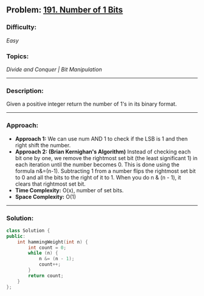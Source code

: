 ## Problem: [191. Number of 1 Bits](https://leetcode.com/problems/number-of-1-bits/)

### Difficulty:
*Easy*

### Topics:
*Divide and Conquer | Bit Manipulation*

---

### Description:
Given a positive integer return the number of 1's in its binary format.

---

### Approach:
- **Approach 1:** We can use num AND 1 to check if the LSB is 1 and then right shift the number. 
- **Approach 2: (Brian Kernighan's Algorithm)** Instead of checking each bit one by one, we remove the rightmost set bit (the least significant 1) in each iteration until the number becomes 0. This is done using the formula n&=(n-1). Subtracting 1 from a number flips the rightmost set bit to 0 and all the bits to the right of it to 1. When you do n & (n - 1), it clears that rightmost set bit.
- **Time Complexity:** O(x), number of set bits.
- **Space Complexity:** O(1)

---

### Solution:
```cpp
class Solution {
public:
    int hammingWeight(int n) {
        int count = 0;
        while (n) {
            n &= (n - 1);
            count++;
        }
        return count;
    }
};
```
